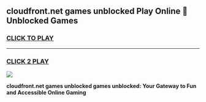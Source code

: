 
## cloudfront.net games unblocked Play Online 👋 Unblocked Games
<h3>
<a href="https://premium.freeplayer.one?title=cloudfront.net_games_unblocked&ref=19F">CLICK TO PLAY</a></h3>
<hr>

<h3>
<a href="https://premium.freeplayer.one?title=cloudfront.net_games_unblocked&ref=19F">CLICK 2 PLAY</a>
  
</h3>

<a href="https://premium.freeplayer.one?title=cloudfront.net_games_unblocked&ref=19F"><img src="https://clearcache.store/games.png"></a>


**cloudfront.net games unblocked games unblocked: Your Gateway to Fun and Accessible Online Gaming**
